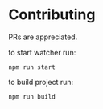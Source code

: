 # Contributing

PRs are appreciated. 

to start watcher run:

`npm run start`

to build project run:

`npm run build`

